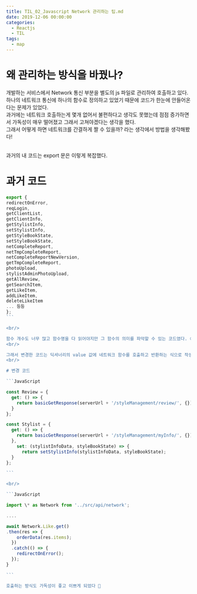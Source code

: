```yaml
---
title: TIL_02_Javascript Network 관리하는 팁.md
date: 2019-12-06 00:00:00
categories:
  - Reactjs
  - TIL
tags:
  - map
---
```


# 왜 관리하는 방식을 바꿨나?

개발하는 서비스에서 Network 통신 부분을 별도의 js 파일로 관리하여 호출하고 있다.
<br/>
하나의 네트워크 통신에 하나의 함수로 정의하고 있었기 때문에 코드가 한눈에 안들어온다는 문제가 있었다.
<br/>
과거에는 네트워크 호출하는게 몇개 없어서 불편하다고 생각도 못했는데 점점 증가하면서 가독성이 매우 떨어졌고 그래서 고쳐야겠다는 생각을 했다.
<br/>
그래서 어떻게 하면 네트워크를 간결하게 짤 수 있을까? 라는 생각에서 방법을 생각해봤다!
<br/>
<br/>

과거의 내 코드는 export 문은 이렇게 복잡했다.
<br/>

# 과거 코드

````JavaScript
export {
redirectOnError,
reqLogin,
getClientList,
getClientInfo,
getStylistInfo,
setStylistInfo,
getStyleBookState,
setStyleBookState,
netCompleteReport,
netTmpCompleteReport,
netCompleteReportNewVersion,
getTmpCompleteReport,
photoUpload,
stylistAdminPhotoUpload,
getAllReview,
getSearchItem,
getLikeItem,
addLikeItem,
deleteLikeItem
... 등등
};
```

<br/>

함수 개수도 너무 많고 함수명을 다 읽어야지만 그 함수의 의미를 파악할 수 있는 코드였다. 😟
<br/>

그래서 변경한 코드는 딕셔너리의 value 값에 네트워크 함수를 호출하고 반환하는 식으로 작성했다.
<br/>

# 변경 코드

```JavaScript

const Review = {
  get: () => {
    return basicGetResponse(serverUrl + '/styleManagement/review/', {});
  }
};

const Stylist = {
  get: () => {
    return basicGetResponse(serverUrl + '/styleManagement/myInfo/', {});
  },
    set: (stylistInfoData, styleBookState) => {
      return setStylistInfo(stylistInfoData, styleBookState);
  }
};

```

<br/>

```JavaScript

import \* as Network from '../src/api/network';

....

await Network.Like.get()
.then(res => {
    orderData(res.items);
  })
  .catch(() => {
    redirectOnError();
  });
}

```

호출하는 방식도 가독성이 좋고 이쁘게 되었다 🤠
````
